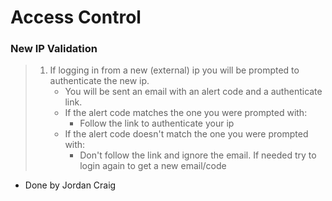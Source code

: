 # Access Control

### New IP Validation
>1. If logging in from a new (external) ip you will be prompted to authenticate the new ip.
>    * You will be sent an email with an alert code and a authenticate link.
>    * If the alert code matches the one you were prompted with:
>       * Follow the link to authenticate your ip
>    * If the alert code doesn't match the one you were prompted with:
>       * Don't follow the link and ignore the email. If needed try to login again to get a new email/code
- Done by Jordan Craig